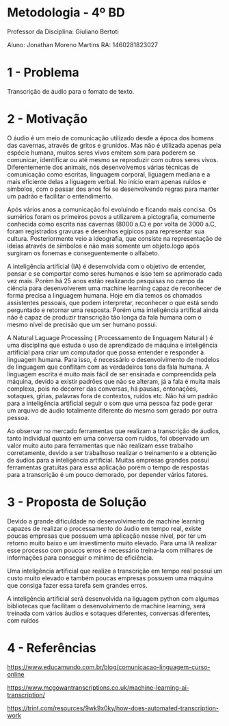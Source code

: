 # Metodologia - 4º BD


Professor da Disciplina: Giuliano Bertoti 

Aluno: Jonathan Moreno Martins
RA: 1460281823027

 

 # 1 - Problema

Transcrição de áudio para o fomato de texto.

 # 2 - Motivação
 
 O áudio é um meio de comunicação utilizado desde a época dos homens das cavernas, através de gritos e grunidos. Mas não é utilizada apenas pela espécie humana, muitos seres vivos emitem som para poderem se comunicar, identificar ou até mesmo se reproduzir com outros seres vivos. Diferentemente dos animais, nós desenvolvemos várias técnicas de comunicação como escritas, linguagem corporal, liguagem mediana e a mais eficiente delas a liguagem verbal. No início eram apenas ruídos e símbolos, com o passar dos anos foi se desenvolvendo regras para manter um padrão e facilitar o entendimento.
 
 Após vários anos a comunicação foi evoluindo e ficando mais concisa. Os sumérios foram os primeiros povos a utilizarem a pictografia, comumente conhecida como escrita nas cavernas (8000 a.C) e por volta de 3000 a.C, foram registrados gravuras e desenhos egípicos para representar sua cultura. Posteriormente veio a ideografia, que consiste na representação de ideias através de símbolos e não mais somente um objeto.logo após surgiram os fonemas e conseguentemente o alfabeto.
 
 A inteligência artificial (IA) é desenvolvida com o objetivo de entender, pensar e se comportar como seres humanos e isso tem se aprimorado cada vez mais. Porém há 25 anos estão realizando pesquisas no campo da ciência para desenvolverem uma machine learning capaz de reconhecer de forma precisa a linguagem humana. Hoje em dia temos os chamados assistentes pessoais, que podem interpretar, reconhecer o que está sendo perguntado e retornar uma resposta. Porém uma inteligência artifical ainda não é capaz de produzir transcrição tão longa da fala humana com o mesmo nível de precisão que um ser humano possui.
 
 A Natural Laguage Processing ( Processamento de linguagem Natural ) é uma disciplina que estuda o uso de aprendizado de máquina e inteligência artificial para criar um computador que possa entender e responder à linguagem humana. Para isso, é necessário o desenvolvimento de modelos de linguagem que conflitam com as verdadeiros tons da fala humana. A linguagem escrita é muito mais fácil de ser ensinada e compreendida pela máquina, devido a existir padrões que não se alteram, já a fala é muita mais complexa, pois no decorrer das conversas, há pausas, entonações, sotaques, gírias, palavras fora de contextos, ruídos etc. Não há um padrão para a inteligência artificial seguir o som que uma pessoa faz pode gerar um arquivo de áudio totalmente diferente do mesmo som gerado por outra pessoa.
 
 Ao observar no mercado ferramentas que realizam a transcrição de áudios, tanto individual quanto em uma conversa com ruídos, foi observado um valor muito auto para ferramentas que não realizam esse trabalho corretamente, devido a ser trabalhoso realizar o treinamento e a obtenção de áudios para a inteligência artificial. Muitas empresas grandes possui ferramentas gratuitas para essa aplicação porém o tempo de respostas para a transcrição é um pouco demorado, por depender vários fatores.

 # 3 - Proposta de Solução

Devido a grande dificuldade no desenvolvimento de machine learning capazes de realizar o processamento do áudio em tempo real, existe poucas empresas que possuem uma aplicação nesse nível, por ter um retorno muito baixo e um investimento muito elevado. Para uma IA realizar esse processo com poucos erros é necessário treina-la com milhares de informações para conseguir o mínimo de eficiência.

Uma inteligência artificial que realize a transcrição em tempo real possui um custo muito elevado e também poucas empresas possuem uma máquina que consiga fazer essa tarefa sem grandes erros.

A inteligência artificial será desenvolvida na liguagem python com algumas bibliotecas que facilitam o desenvolvimento de machine learning, será treinada com vários áudios e sotaques diferentes, conversas diferentes, com ruídos



 # 4 - Referências

https://www.educamundo.com.br/blog/comunicacao-linguagem-curso-online

https://www.mcgowantranscriptions.co.uk/machine-learning-ai-transcription/

https://trint.com/resources/9wk9x0ky/how-does-automated-transcription-work
